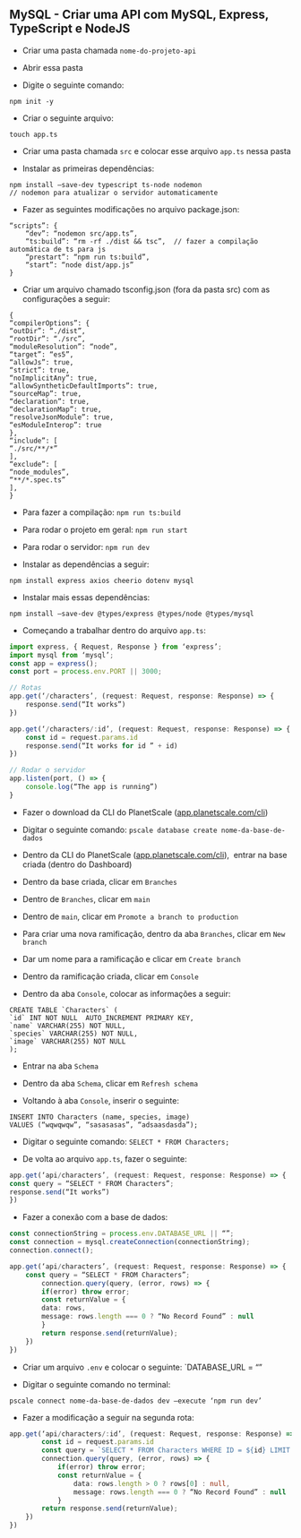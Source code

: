 ## MySQL - Criar uma API com MySQL, Express, TypeScript e NodeJS

- Criar uma pasta chamada `nome-do-projeto-api`

- Abrir essa pasta

- Digite o seguinte comando: 

```
npm init -y
```

- Criar o seguinte arquivo: 

```
touch app.ts
```

- Criar uma pasta chamada `src` e colocar esse arquivo `app.ts` nessa pasta

- Instalar as primeiras dependências:

```
npm install –save-dev typescript ts-node nodemon
// nodemon para atualizar o servidor automaticamente
```


- Fazer as seguintes modificações no arquivo package.json:

```
“scripts”: {
	“dev”: “nodemon src/app.ts”,
	“ts:build”: “rm -rf ./dist && tsc”,  // fazer a compilação automática de ts para js
	“prestart”: “npm run ts:build”,
	“start”: “node dist/app.js”
}
```
- Criar um arquivo chamado tsconfig.json (fora da pasta src) com as configurações a seguir:

```
{
“compilerOptions”: {
“outDir”: “./dist”,
“rootDir”: “./src”,
“moduleResolution”: “node”,
“target”: “es5”,
“allowJs”: true,
“strict”: true,
“noImplicitAny”: true,
“allowSyntheticDefaultImports”: true,
“sourceMap”: true,
“declaration”: true,
“declarationMap”: true,
“resolveJsonModule”: true,
“esModuleInterop”: true
},
“include”: [
“./src/**/*”
],
“exclude”: [
“node_modules”,
“**/*.spec.ts”
],
}
```

- Para fazer a compilação: `npm run ts:build`

- Para rodar o projeto em geral: `npm run start`

- Para rodar o servidor: `npm run dev`

- Instalar as dependências a seguir:

```
npm install express axios cheerio dotenv mysql
```

- Instalar mais essas dependências:

```
npm install –save-dev @types/express @types/node @types/mysql
```

- Começando a trabalhar dentro do arquivo `app.ts`:


```typescript
import express, { Request, Response } from ‘express’;
import mysql from ‘mysql’;
const app = express();
const port = process.env.PORT || 3000;

// Rotas
app.get(‘/characters’, (request: Request, response: Response) => {
	response.send(“It works”)
})

app.get(‘/characters/:id’, (request: Request, response: Response) => {
	const id = request.params.id
	response.send(“It works for id ” + id)
})

// Rodar o servidor
app.listen(port, () => {
	console.log(“The app is running”)
}
```

- Fazer o download da CLI do PlanetScale ([app.planetscale.com/cli](http://app.planetscale.com/cli))

- Digitar o seguinte comando: `pscale database create nome-da-base-de-dados`

- Dentro da CLI do PlanetScale ([app.planetscale.com/cli](http://app.planetscale.com/cli)),  entrar na base criada (dentro do Dashboard)

- Dentro da base criada, clicar em `Branches`

- Dentro de `Branches`, clicar em `main`

- Dentro de `main`, clicar em `Promote a branch to production`

- Para criar uma nova ramificação, dentro da aba `Branches`, clicar em `New branch`

- Dar um nome para a ramificação e clicar em `Create branch`

- Dentro da ramificação criada, clicar em `Console`

- Dentro da aba `Console`, colocar as informações a seguir:

```
CREATE TABLE `Characters` (
`id` INT NOT NULL  AUTO_INCREMENT PRIMARY KEY,
`name` VARCHAR(255) NOT NULL,
`species` VARCHAR(255) NOT NULL,
`image` VARCHAR(255) NOT NULL
);
```
- Entrar na aba `Schema`

- Dentro da aba `Schema`, clicar em `Refresh schema`

- Voltando à aba `Console`, inserir o seguinte:

```
INSERT INTO Characters (name, species, image)
VALUES (“wqwqwqw”, “sasasasas”, “adsaasdasda”);
```

- Digitar o seguinte comando: `SELECT * FROM Characters;`

- De volta ao arquivo `app.ts`, fazer o seguinte:

```typescript
app.get(‘api/characters’, (request: Request, response: Response) => {
const query = “SELECT * FROM Characters”;
response.send(“It works”)
})
```

- Fazer a conexão com a base de dados:

```typescript
const connectionString = process.env.DATABASE_URL || “”;
const connection = mysql.createConnection(connectionString);
connection.connect();

app.get(‘api/characters’, (request: Request, response: Response) => {
	const query = “SELECT * FROM Characters”;
		connection.query(query, (error, rows) => {
		if(error) throw error;
		const returnValue = {
		data: rows,
		message: rows.length === 0 ? “No Record Found” : null
		}
		return response.send(returnValue);
	})
})
```

- Criar um arquivo `.env` e colocar o seguinte: `DATABASE_URL = “”

- Digitar o seguinte comando no terminal:

```
pscale connect nome-da-base-de-dados dev –execute ‘npm run dev’
```

- Fazer a modificação a seguir na segunda rota:

```typescript
app.get(‘api/characters/:id’, (request: Request, response: Response) => {
		const id = request.params.id
		const query = `SELECT * FROM Characters WHERE ID = ${id} LIMIT 1`;
		connection.query(query, (error, rows) => {
			if(error) throw error;
			const returnValue = {
				data: rows.length > 0 ? rows[0] : null,
				message: rows.length === 0 ? “No Record Found” : null
			}
		return response.send(returnValue);
	})
})
